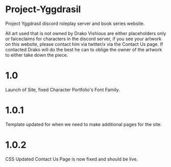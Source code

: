 # Project-Yggdrasil

Project Yggdrasil discord roleplay server and book series website.

All art used that is not owned by Drako Vishious are either placeholders only or faiceclaims for characters in the discord server, if you see your artwork on this website, please contact him via twitter/x via the Contact Us page. If contacted Drako will do the best he can to oblige the owner of the artwork to either take down the piece.

# 1.0

Launch of Site, fixed Character Portfolio's Font Family.

# 1.0.1

Template updated for when we need to make additional pages for the site.

# 1.0.2

CSS Updated
Contact Us Page is now fixed and should be live.
